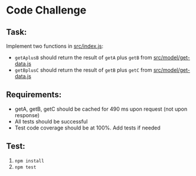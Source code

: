 # Code Challenge

## Task:

Implement two functions in [src/index.js](src/index.js):
- `getAplusB` should return the result of `getA` plus `getB` from [src/model/get-data.js](src/model/get-data.js)
- `getBplusC` should return the result of `getB` plus `getC` from [src/model/get-data.js](src/model/get-data.js)

## Requirements:

- getA, getB, getC should be cached for 490 ms upon request (not upon response)
- All tests should be successful
- Test code coverage should be at 100%. Add tests if needed

## Test:

1. `npm install`
2. `npm test`
